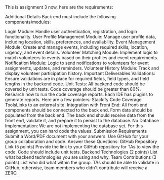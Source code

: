 This is assignment 3 now, here are the requirements:

Additional Details
Back end must include the following components/modules:

Login Module: Handle user authentication, registration, and login functionality.
User Profile Management Module: Manage user profile data, including location, skills, preferences, and availability.
Event Management Module: Create and manage events, including required skills, location, urgency, and event details.
Volunteer Matching Module: Implement logic to match volunteers to events based on their profiles and event requirements.
Notification Module: Logic to send notifications to volunteers for event assignments, updates, and reminders.
Volunteer History Module: Track and display volunteer participation history.
Important Deliverables
Validations: Ensure validations are in place for required fields, field types, and field lengths in the backend code.
Unit Tests: All backend code should be covered by unit tests. Code coverage should be greater than 80%. Research how to run the code coverage reports. Each IDE has plugins to generate reports. Here are a few pointers: Stackify Code Coverage ToolsLinks to an external site.
Integration with Front End: All front-end components should be connected to the back end. Form data should be populated from the back end. The back end should receive data from the front end, validate it, and prepare it to persist to the database.
No Database Implementation: We are not implementing the database yet. For this assignment, you can hard code the values.
Submission Requirements
Submit a Word/PDF document with your answers.
Use GitHub for your group collaboration and code.
Answer these Questions:
GitHub Repository Link (5 points)
Provide the link to your GitHub repository for TAs to view the code. Code should include unit tests.
Backend Technologies (2 points)
List what backend technologies you are using and why.
Team Contributions (3 points)
List who did what within the group. TAs should be able to validate in GitHub; otherwise, team members who didn't contribute will receive a ZERO.